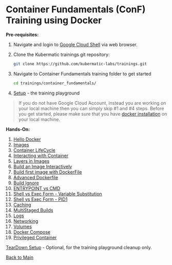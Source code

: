 # Container Fundamentals (ConF) Training using Docker

**Pre-requisites:**

1. Navigate and login to [Google Cloud Shell](https://ssh.cloud.google.com ) via web browser.

2. Clone the Kubermatic trainings git repository:

    ```bash
    git clone https://github.com/kubermatic-labs/trainings.git
    ```

3. Navigate to Container Fundamentals training folder to get started

    ```bash  
    cd trainings/container_fundamentals/
    ```

4. [Setup](00_setup/README.md) - the training playground

>If you do not have Google Cloud Account, instead you are working on your local machine then you can simply skip #1 and #4 steps. Before you get started, please make sure that you have [docker installation](https://docs.docker.com/engine/install/) on your local machine.

**Hands-On:**

1. [Hello Docker](01_hello-docker/README.md)
2. [Images](02_images/README.md)
3. [Container LifeCycle](03_container-lifecycle/README.md)
4. [Interacting with Container](04_interact/README.md)
5. [Layers in Images](05_layers/README.md)
6. [Build an Image Interactively](06_build-images-interactive/README.md)
7. [Build first image with DockerFile](07_dockerfile/README.md)
8. [Advanced Dockerfile](08_dockerfile_webserver/README.md)
9. [Build Ignore](09_build-ignore/README.md)
10. [ENTRYPOINT vs CMD](10_entrypoint-vs-cmd/README.md)
11. [Shell vs Exec Form - Variable Substitution](11_shell-vs-exec-form-variable-substitution/README.md)
12. [Shell vs Exec Form - PID1](12_shell-vs-exec-form-PID1/README.md)
13. [Caching](13_caching/README.md)
14. [MultiStaged Builds](14_multistaged-builds/README.md)
15. [Logs](15_logs/README.md)
16. [Networking](16_networking/README.md)
17. [Volumes](17_volumes/README.md)
18. [Docker Compose](18_docker-compose/README.md)
19. [Privileged Container](19_privileged-container/README.md)

[TearDown Setup](99_teardown/README.md) - Optional, for the training playground cleanup only.

[Back to Main](../README.md)
